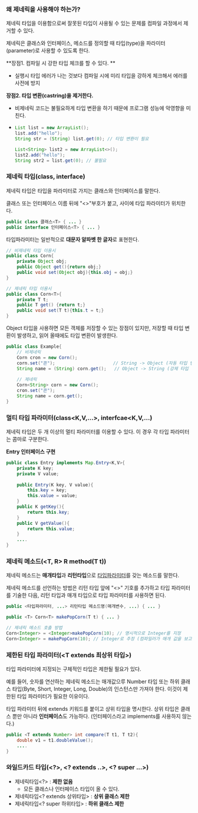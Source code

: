 ### 왜 제네릭을 사용해야 하는가?

제네릭 타입을 이용함으로써 잘못된 타입이 사용될 수 있는 문제를 컴파일 과정에서 제거할 수 있다.

제네릭은 클래스와 인터페이스, 메소드를 정의할 때 타입(type)을 파라미터(parameter)로 사용할 수 있도록 한다.



**장점1. 컴파일 시 강한 타입 체크를 할 수 있다.  **

* 실행시 타입 에러가 나는 것보다 컴파일 시에 미리 타입을 강하게 체크해서 에러를 사전에 방지

**장점2. 타입 변환(castring)을 제거한다.**

* 비제네릭 코드는 불필요하게 타입 변환을 하기 때문에 프로그램 성능에 악영향을 미친다.

* ```java
  List list = new ArrayList();
  list.add("hello");
  String str = (String) list.get(0); // 타입 변환이 필요
  
  List<String> list2 = new ArrayList<>();
  list2.add("hello");
  String str2 = list.get(0); // 불필요
  ```



### 제네릭 타입(class<T>, interface<T>)

제네릭 타입은 타입을 파라미터로 가지는 클래스와 인터페이스를 말한다.

클래스 또는 인터페이스 이름 뒤에 "<>"부호가 붙고, 사이에 타입 파라미터가 위치한다.

```java
public class 클래스<T> { ... }
public interface 인터페이스<T> { ... }
```

타입파라미터는 일반적으로 **대문자 알파벳 한 글자**로 표현한다.

```java
// 비제네릭 타입 이용시
public class Corn{
    private Object obj;
    public Object get(){return obj;}
    public void set(Object obj){this.obj = obj;}
}

// 제네릭 타입 이용시
public class Corn<T>{
    private T t;
    public T get() {return t;}
    public void set(T t){this.t = t;}
}
```

Object 타입을 사용하면 모든 객체를 저장할 수 있는 장점이 있지만, 저장할 때 타입 변환이 발생하고, 읽어 올때에도 타입 변환이 발생한다.

```java
public class Example{
    // 비제네릭
    Corn cron = new Corn();
    corn.set("콘");                      // String -> Object (자동 타입 변환)
    String name = (String) corn.get();   // Object -> String (강제 타입 변환)
    
    // 제네릭
    Corn<String> corn = new Corn();
    cron.set("콘");
    String name = corn.get();
}
```



### 멀티 타입 파라미터(class<K,V,...>, interfcae<K,V,...)

제네릭 타입은 두 개 이상의 멀티 파라미터를 이용할 수 있다. 이 경우 각 타입 파라미터는 콤마로 구분한다.

**Entry 인터페이스 구현**

```java
public class Entry implements Map.Entry<K,V>{
    private K key;
    private V value;
    
    public Entry(K key, V value){
        this.key = key;
        this.value = value;
    }
    public K getKey(){
        return this.key;
    }
    public V getValue(){
        return this.value;
    }
    ....
}
```



### 제네릭 메소드(<T, R> R method(T t))

제네릭 메소드는 **매개타입**과 **리턴타입**으로 <u>타입파라미터</u>를 갖는 메소드를 말한다.

제네릭 메소드를 선언하는 방법은 리턴 타입 앞에 "<>" 기호를 추가하고 타입 파라미터를 기술한 다음, 리턴 타입과 매개 타입으로 타입 파라미터를 사용하면 된다.

```java
public <타입파라미터, ...> 리턴타입 메소드명(매개변수, ...) { ... }

public <T> Corn<T> makePopCorn(T t) { ... }

// 제네릭 메소드 호출 방법
Corn<Integer> = <Integer>makePopCorn(10); // 명시적으로 Integer를 지정
Corn<Integer> = makePopCorn(10); // Integer로 추정 (컴파일러가 매개 값을 보고 타입 추정)
```



### 제한된 타입 파라미터(<T extends 최상위 타입>)

타입 파라미터에 지정되는 구체적인 타입은 제한될 필요가 있다.

예를 들어, 숫자를 연산하는 제네릭 메소드는 매개값으루 Number 타입 또는 하위 클래스 타입(Byte, Short, Integer, Long, Double)의 인스턴스만 가져야 한다. 이것이 제한된 타입 파라미터가 필요한 이유이다.

타입 파라미터 뒤에 extends 키워드를 붙이고 상위 타입을 명시한다. 상위 타입은 클래스 뿐만 아니라 **인터페이스**도 가능하다. (인터페이스라고 implements를 사용하지 않는다.)

```java
public <T extends Number> int compare(T t1, T t2){
    double v1 = t1.doubleValue();
    ....
}
```



### 와일드카드 타입(<?>, <? extends ..>, <? super ...>)

* 제네릭타입<?> : **제한 없음**
  * 모든 클래스나 인터페이스 타입이 올 수 있다.
* 제네릭타입<? extends 상위타입> : **상위 클래스 제한**
* 제네릭타입<? super 하위타입> : **하위 클래스 제한**



